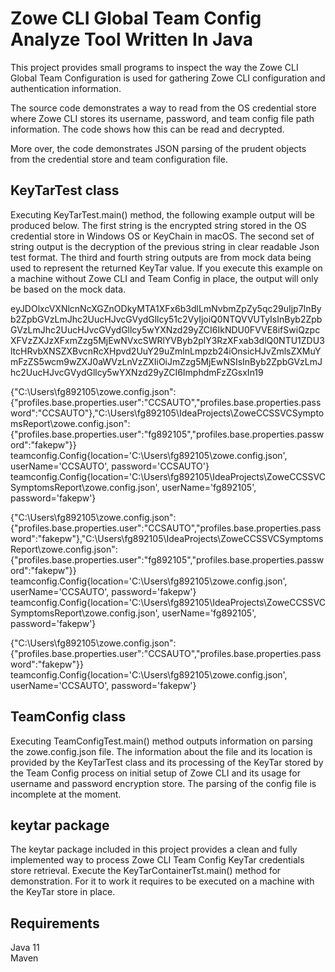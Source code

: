# Zowe CLI Global Team Config Analyze Tool Written In Java
  
This project provides small programs to inspect the way the Zowe CLI Global Team Configuration is used for gathering Zowe CLI configuration and authentication information.  
  
The source code demonstrates a way to read from the OS credential store where Zowe CLI stores its username, password, and team config file path information. The code shows how this can be read and decrypted.  
  
More over, the code demonstrates JSON parsing of the prudent objects from the credential store and team configuration file.  
  
## KeyTarTest class

Executing KeyTarTest.main() method, the following example output will be produced below. The first string is the encrypted string stored in the OS credential store in Windows OS or KeyChain in macOS. The second set of string output is the decryption of the previous string in clear readable Json test format. The third and fourth string outputs are from mock data being used to represent the returned KeyTar value. If you execute this example on a machine without Zowe CLI and Team Config in place, the output will only be based on the mock data. 

eyJDOlxcVXNlcnNcXGZnODkyMTA1XFx6b3dlLmNvbmZpZy5qc29uIjp7InByb2ZpbGVzLmJhc2UucHJvcGVydGllcy51c2VyIjoiQ0NTQVVUTyIsInByb2ZpbGVzLmJhc2UucHJvcGVydGllcy5wYXNzd29yZCI6IkNDU0FVVE8ifSwiQzpcXFVzZXJzXFxmZzg5MjEwNVxcSWRlYVByb2plY3RzXFxab3dlQ0NTU1ZDU3ltcHRvbXNSZXBvcnRcXHpvd2UuY29uZmlnLmpzb24iOnsicHJvZmlsZXMuYmFzZS5wcm9wZXJ0aWVzLnVzZXIiOiJmZzg5MjEwNSIsInByb2ZpbGVzLmJhc2UucHJvcGVydGllcy5wYXNzd29yZCI6ImphdmFzZGsxIn19
  
{"C:\\Users\\fg892105\\zowe.config.json":{"profiles.base.properties.user":"CCSAUTO","profiles.base.properties.password":"CCSAUTO"},"C:\\Users\\fg892105\\IdeaProjects\\ZoweCCSSVCSymptomsReport\\zowe.config.json":{"profiles.base.properties.user":"fg892105","profiles.base.properties.password":"fakepw"}}
teamconfig.Config{location='C:\Users\fg892105\zowe.config.json', userName='CCSAUTO', password='CCSAUTO'}
teamconfig.Config{location='C:\Users\fg892105\IdeaProjects\ZoweCCSSVCSymptomsReport\zowe.config.json', userName='fg892105', password='fakepw'}
  
{"C:\\Users\\fg892105\\zowe.config.json":{"profiles.base.properties.user":"CCSAUTO","profiles.base.properties.password":"fakepw"},"C:\\Users\\fg892105\\IdeaProjects\\ZoweCCSSVCSymptomsReport\\zowe.config.json":{"profiles.base.properties.user":"fg892105","profiles.base.properties.password":"fakepw"}}
teamconfig.Config{location='C:\Users\fg892105\zowe.config.json', userName='CCSAUTO', password='fakepw'}
teamconfig.Config{location='C:\Users\fg892105\IdeaProjects\ZoweCCSSVCSymptomsReport\zowe.config.json', userName='fg892105', password='fakepw'}
  
{"C:\\Users\\fg892105\\zowe.config.json":{"profiles.base.properties.user":"CCSAUTO","profiles.base.properties.password":"fakepw"}}
teamconfig.Config{location='C:\Users\fg892105\zowe.config.json', userName='CCSAUTO', password='fakepw'} 
  
## TeamConfig class  
  
Executing TeamConfigTest.main() method outputs information on parsing the zowe.config.json file. The information about the file and its location is provided by the KeyTarTest class and its processing of the KeyTar stored by the Team Config process on initial setup of Zowe CLI and its usage for username and password encryption store. The parsing of the config file is incomplete at the moment.  
  
## keytar package  
  
The keytar package included in this project provides a clean and fully implemented way to process Zowe CLI Team Config KeyTar credentials store retrieval. Execute the KeyTarContainerTst.main() method for demonstration. For it to work it requires to be executed on a machine with the KeyTar store in place.  
    
## Requirements  
  
  Java 11  
  Maven  
   
  
